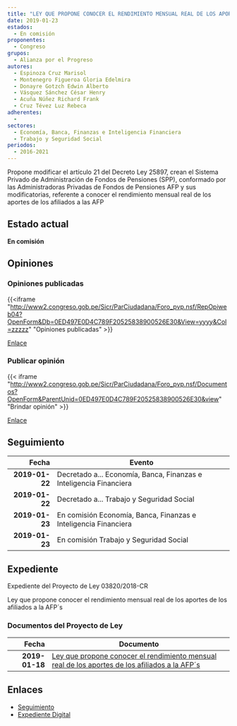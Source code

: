```yaml
---
title: "LEY QUE PROPONE CONOCER EL RENDIMIENTO MENSUAL REAL DE LOS APORTES DE LOS AFILIADOS A LAS AFP's"
date: 2019-01-23
estados: 
  - En comisión
proponentes: 
  - Congreso
grupos: 
  - Alianza por el Progreso
autores: 
  - Espinoza Cruz Marisol
  - Montenegro Figueroa Gloria Edelmira
  - Donayre Gotzch Edwin Alberto
  - Vásquez Sánchez César Henry
  - Acuña Núñez Richard Frank
  - Cruz Tévez Luz Rebeca
adherentes: 
  - 
sectores: 
  - Economía, Banca, Finanzas e Inteligencia Financiera
  - Trabajo y Seguridad Social
periodos: 
  - 2016-2021
---
```


Propone modificar el artículo 21 del Decreto Ley 25897, crean el Sistema Privado de Administración de Fondos de Pensiones (SPP), conformado por las Administradoras Privadas de Fondos de Pensiones AFP y sus modificatorias, referente a conocer el rendimiento mensual real de los aportes de los afiliados a las AFP


## Estado actual

**En comisión**

## Opiniones

### Opiniones publicadas

{{<iframe "http://www2.congreso.gob.pe/Sicr/ParCiudadana/Foro_pvp.nsf/RepOpiweb04?OpenForm&Db=0ED497E0D4C789F20525838900526E30&View=yyyy&Col=zzzzz" "Opiniones publicadas" >}}

[Enlace](http://www2.congreso.gob.pe/Sicr/ParCiudadana/Foro_pvp.nsf/RepOpiweb04?OpenForm&Db=0ED497E0D4C789F20525838900526E30&View=yyyy&Col=zzzzz)
### Publicar opinión

{{< iframe "http://www2.congreso.gob.pe/Sicr/ParCiudadana/Foro_pvp.nsf/Documentos?OpenForm&ParentUnid=0ED497E0D4C789F20525838900526E30&view" "Brindar opinión" >}}

[Enlace](http://www2.congreso.gob.pe/Sicr/ParCiudadana/Foro_pvp.nsf/Documentos?OpenForm&ParentUnid=0ED497E0D4C789F20525838900526E30&view)

## Seguimiento

| Fecha | Evento |
|------:|--------|
| **2019-01-22** | Decretado a... Economía, Banca, Finanzas e Inteligencia Financiera|
| **2019-01-22** | Decretado a... Trabajo y Seguridad Social|
| **2019-01-23** | En comisión Economía, Banca, Finanzas e Inteligencia Financiera|
| **2019-01-23** | En comisión Trabajo y Seguridad Social|


## Expediente

Expediente del Proyecto de Ley 03820/2018-CR

Ley que propone conocer el rendimiento mensual real de los aportes de los afiliados a la AFP´s


### Documentos del Proyecto de Ley

| Fecha | Documento |
|------:|--------|
| **2019-01-18** | [Ley que propone conocer el rendimiento mensual real de los aportes de los afiliados a la AFP´s](http://www.leyes.congreso.gob.pe/Documentos/2016_2021/Proyectos_de_Ley_y_de_Resoluciones_Legislativas/PL0382020190118.pdf) |

## Enlaces 

- [Seguimiento](http://www2.congreso.gob.pe/Sicr/TraDocEstProc/CLProLey2016.nsf/f7fff46988ca05b1052578e100829cc7/4e03e8b21e938acc05258386007d97b0?OpenDocument)
- [Expediente Digital](http://www2.congreso.gob.pe/Sicr/TraDocEstProc/CLProLey2016.nsf/f7fff46988ca05b1052578e100829cc7/4e03e8b21e938acc05258386007d97b0?OpenDocument&Click=05257FB7005EB655.eb71d0cf91d8294e05256cdf006b5706/$Body/0.1C6C)
